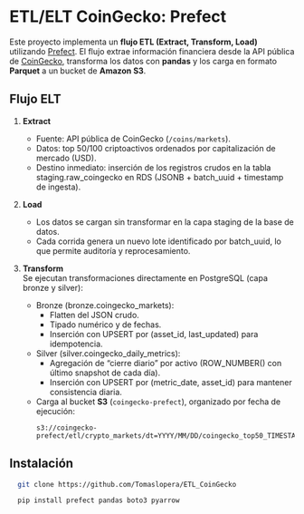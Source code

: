 # ETL/ELT CoinGecko: Prefect

Este proyecto implementa un **flujo ETL (Extract, Transform, Load)** utilizando [Prefect](https://www.prefect.io/). El flujo extrae información financiera desde la API pública de [CoinGecko](https://www.coingecko.com/), transforma los datos con **pandas** y los carga en formato **Parquet** a un bucket de **Amazon S3**.

## Flujo ELT

1. **Extract**  
   - Fuente: API pública de CoinGecko (`/coins/markets`).
   - Datos: top 50/100 criptoactivos ordenados por capitalización de mercado (USD).
   - Destino inmediato: inserción de los registros crudos en la tabla staging.raw_coingecko en RDS (JSONB + batch_uuid + timestamp de ingesta).

2. **Load**  
   - Los datos se cargan sin transformar en la capa staging de la base de datos.
   - Cada corrida genera un nuevo lote identificado por batch_uuid, lo que permite auditoría y reprocesamiento.

3. **Transform**  
Se ejecutan transformaciones directamente en PostgreSQL (capa bronze y silver):
   - Bronze (bronze.coingecko_markets):
      - Flatten del JSON crudo.
      - Tipado numérico y de fechas.
      - Inserción con UPSERT por (asset_id, last_updated) para idempotencia.
	- Silver (silver.coingecko_daily_metrics):
	   - Agregación de “cierre diario” por activo (ROW_NUMBER() con último snapshot de cada día).
      - Inserción con UPSERT por (metric_date, asset_id) para mantener consistencia diaria.
  	- Carga al bucket **S3** (`coingecko-prefect`), organizado por fecha de ejecución:
     	```
     	s3://coingecko-prefect/etl/crypto_markets/dt=YYYY/MM/DD/coingecko_top50_TIMESTAMP.parquet
     	```

## Instalación

```bash
  git clone https://github.com/Tomaslopera/ETL_CoinGecko
```
```bash
  pip install prefect pandas boto3 pyarrow
```
